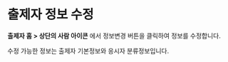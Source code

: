 # 출제자 정보 수정

**출제자 홈 > 상단의 사람 아이콘** 에서 정보변경 버튼을 클릭하여 정보를 수정합니다.&#x20;

&#x20;수정 가능한 정보는 출제자 기본정보와 응시자 분류정보입니다.        &#x20;
